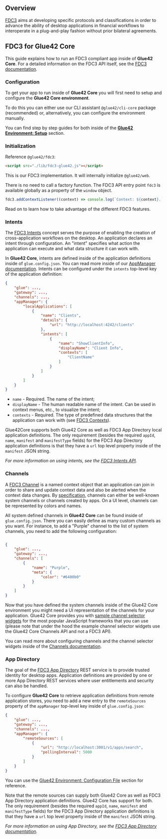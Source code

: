 ## Overview

[FDC3](https://fdc3.finos.org/) aims at developing specific protocols and classifications in order to advance the ability of desktop applications in financial workflows to interoperate in a plug-and-play fashion without prior bilateral agreements.

## FDC3 for Glue42 Core

This guide explains how to run an FDC3 compliant app inside of **Glue42 Core**. For a detailed information on the FDC3 API itself, see the [FDC3 documentation](https://fdc3.finos.org/docs/next/api/overview).

### Configuration

To get your app to run inside of **Glue42 Core** you will first need to setup and configure the **Glue42 Core environment**.

To do this you can either use our CLI assistant `@glue42/cli-core` package (recommended) or, alternatively, you can configure the environment manually.

You can find step by step guides for both inside of the [**Glue42 Environment: Setup**](../../core-concepts/environment/setup/index.html) section.

### Initialization

Reference `@glue42/fdc3`:

```html
<script src="./lib/fdc3-glue42.js"></script>
```

This is our FDC3 implementation. It will internally initialize `@glue42/web`.

There is no need to call a factory function. The FDC3 API entry point `fdc3` is available globally as a property of the `window` object.

```javascript
fdc3.addContextListener((context) => console.log(`Context: ${context}.`));
```

Read on to learn how to take advantage of the different FDC3 features.

### Intents

The [FDC3 Intents](https://fdc3.finos.org/docs/next/intents/overview) concept serves the purpose of enabling the creation of cross-application workflows on the desktop. An application declares an intent through configuration. An "intent" specifies what action the application can execute and what data structure it can work with.

In **Glue42 Core**, intents are defined inside of the application definitions inside of `glue.config.json`.
You can read more inside of our [AppManager documentation](../application-management/index.html#enabling_application_management-application_definitions). Intents can be configured under the `intents` top-level key of the application definition:

```json
{
    "glue": ...,
    "gateway": ...,
    "channels": ...,
    "appManager": {
        "localApplications": [
            {
                "name": "Clients",
                "details": {
                    "url": "http://localhost:4242/clients"
                },
                "intents": [
                    {
                        "name": "ShowClientInfo",
                        "displayName": "Client Info",
                        "contexts": [
                            "ClientName"
                        ]
                    }
                ]
            }
        ]
    }
}
```

- `name` - Required. The name of the intent;
- `displayName` - The human readable name of the intent. Can be used in context menus, etc., to visualize the intent;
- `contexts` - Required. The type of predefined data structures that the application can work with (see [FDC3 Contexts](https://fdc3.finos.org/docs/next/context/overview)).

Glue42Core supports both Glue42 Core as well as FDC3 App Directory local application definitions. The only requirement (besides the required `appId`, `name`, `manifest` and `manifestType` fields) for the FDC3 App Directory application definitions is that they have a `url` top level property inside of the `manifest` JSON string.

*For more information on using intents, see the [FDC3 Intents API](https://fdc3.finos.org/docs/next/intents/overview).*

### Channels

A [FDC3 Channel](https://fdc3.finos.org/docs/next/api/ref/Channel) is a named context object that an application can join in order to share and update context data and also be alerted when the context data changes. By [specification](https://fdc3.finos.org/docs/next/api/spec#context-channels), channels can either be well-known system channels or channels created by apps. On a UI level, channels can be represented by colors and names.

All system defined channels in **Glue42 Core** can be found inside of `glue.config.json`. There you can easily define as many custom channels as you want. For instance, to add a "Purple" channel to the list of system channels, you need to add the following configuration:

```json

{
    "glue": ...,
    "gateway": ...,
    "channels": [
        {
            "name": "Purple",
            "meta": {
                "color": "#6400b0"
            }
        }
    ]
}
```

Now that you have defined the system channels inside of the Glue42 Core environment you might need a UI representation of the channels for your application. Glue42 Core provides you with [sample channel selector widgets](../channels/index.html#channel_selector_ui) for the most popular JavaScript frameworks that you can use (please note that under the hood the example channel selector widgets use the Glue42 Core Channels API and not a FDC3 API).

You can read more about configuring channels and the channel selector widgets inside of the [Channels documentation](../channels/index.html).

### App Directory

The goal of the [FDC3 App Directory](https://fdc3.finos.org/docs/next/app-directory/overview) REST service is to provide trusted identity for desktop apps. Application definitions are provided by one or more App Directory REST services where user entitlements and security can also be handled.

To configure **Glue42 Core** to retrieve application definitions from remote application stores, you need to add a new entry to the `remoteSources` property of the `appManager` top-level key inside of `glue.config.json`:

```json
{
    "glue": ...,
    "gateway": ...,
    "channels": ...,
    "appManager": {
        "remoteSources": [
            {
                "url": "http://localhost:3001/v1/apps/search",
                "pollingInterval": 5000
            }
        ]
    }
}
```

You can use the [Glue42 Environment: Configuration File](../../core-concepts/environment/overview/index.html#configuration_file) section for reference.

Note that the remote sources can supply both Glue42 Core as well as FDC3 App Directory application definitions. Glue42 Core has support for both. The only requirement (besides the required `appId`, `name`, `manifest` and `manifestType` fields) for the FDC3 App Directory application definitions is that they have a `url` top level property inside of the `manifest` JSON string.

*For more information on using App Directory, see the [FDC3 App Directory documentation](https://fdc3.finos.org/docs/next/app-directory/overview).*
